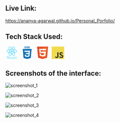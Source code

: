 ## Live Link:
https://ananya-agarwal.github.io/Personal_Porfolio/

## Tech Stack Used:

<div>
  <img src="https://github.com/devicons/devicon/blob/master/icons/react/react-original-wordmark.svg" title="React" alt="React" width="40" height="40"/>&nbsp;
  <img src="https://github.com/devicons/devicon/blob/master/icons/css3/css3-plain-wordmark.svg"  title="CSS3" alt="CSS" width="40" height="40"/>&nbsp;
  <img src="https://github.com/devicons/devicon/blob/master/icons/html5/html5-original.svg" title="HTML5" alt="HTML" width="40" height="40"/>&nbsp;
  <img src="https://github.com/devicons/devicon/blob/master/icons/javascript/javascript-original.svg" title="JavaScript" alt="JavaScript" width="40" height="40"/>&nbsp;
</div>

## Screenshots of the interface:
![screenshot_1](https://user-images.githubusercontent.com/68558847/208161165-a9a691bc-e887-44ed-ba21-225c339296de.png)

![screenshot_2](https://user-images.githubusercontent.com/68558847/208162068-58e25fb4-3f47-4344-9790-cb2f58988dc1.png)

![screenshot_3](https://user-images.githubusercontent.com/68558847/208162100-4f097187-67b9-4000-95eb-7c61d302ebe4.png)

![screenshot_4](https://user-images.githubusercontent.com/68558847/208162113-b11ca5ab-b174-4e6a-8088-490fc2d4a567.png)

